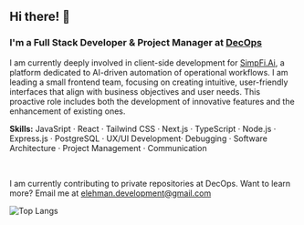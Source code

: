 ## Hi there! 👋 

### I'm a Full Stack Developer & Project Manager at <a href='https://www.linkedin.com/company/decops/'>DecOps</a>

I am currently deeply involved in client-side development for <a href='https://simpfi.ai/'>SimpFi.Ai</a>, a platform dedicated to AI-driven automation of operational workflows. I am leading a small frontend team, focusing on creating intuitive, user-friendly interfaces that align with business objectives and user needs. This proactive role includes both the development of innovative features and the enhancement of existing ones.

<b>Skills:</b> JavaSript · React · Tailwind CSS · Next.js · TypeScript · Node.js · Express.js · PostgreSQL · UX/UI Development· Debugging · Software Architecture · Project Management · Communication

<br>

I am currently contributing to private repositories at DecOps. Want to learn more? 
Email me at elehman.development@gmail.com 

![Top Langs](https://github-readme-stats.vercel.app/api/top-langs/?username=ETH1Elohim&theme=tokyonight)
